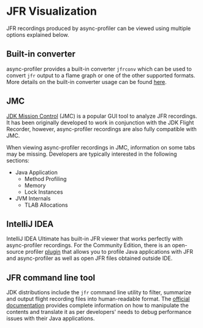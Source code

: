 # JFR Visualization

JFR recordings produced by async-profiler can be viewed using multiple options explained below.

## Built-in converter

async-profiler provides a built-in converter `jfrconv` which can be used to convert `jfr` output
to a flame graph or one of the other supported formats. More details on the built-in converter usage
can be found [here](ConverterUsage.md).

## JMC

[JDK Mission Control](https://www.oracle.com/java/technologies/jdk-mission-control.html) (JMC)
is a popular GUI tool to analyze JFR recordings.
It has been originally developed to work in conjunction with the JDK Flight Recorder,
however, async-profiler recordings are also fully compatible with JMC.

When viewing async-profiler recordings in JMC, information on some tabs may be missing.
Developers are typically interested in the following sections:

- Java Application
  - Method Profiling
  - Memory
  - Lock Instances
- JVM Internals
  - TLAB Allocations

## IntelliJ IDEA

IntelliJ IDEA Ultimate has built-in JFR viewer that works perfectly with async-profiler recordings.
For the Community Edition, there is an open-source profiler [plugin](https://plugins.jetbrains.com/plugin/20937-java-jfr-profiler)
that allows you to profile Java applications with JFR and async-profiler as well as
open JFR files obtained outside IDE.

## JFR command line tool

JDK distributions include the `jfr` command line utility to filter, summarize and output
flight recording files into human-readable format. The
[official documentation](https://docs.oracle.com/en/java/javase/21/docs/specs/man/jfr.html)
provides complete information on how to manipulate the contents and translate it as per
developers' needs to debug performance issues with their Java applications.
